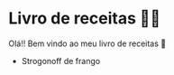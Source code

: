 # Livro de receitas :man_cook:

Olá!! Bem vindo ao meu livro de receitas :wave:

- Strogonoff de frango




